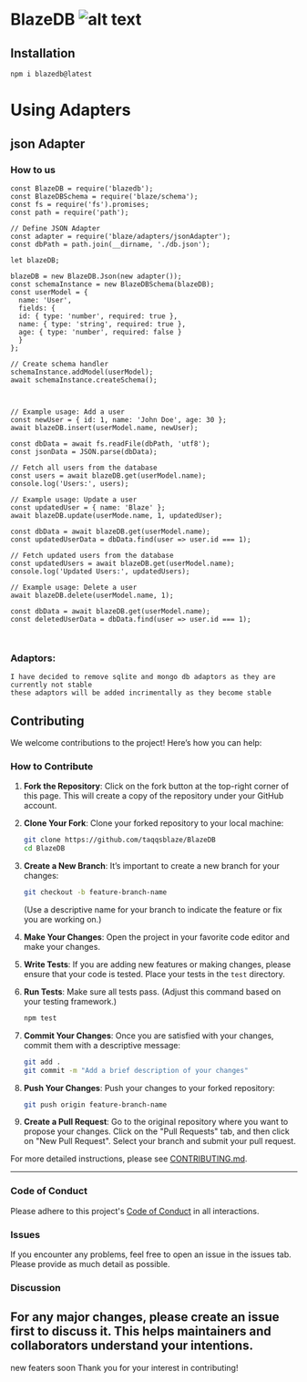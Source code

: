 # BlazeDB ![alt text](https://cdn-icons-png.flaticon.com/128/5246/5246837.png)

## Installation
`npm i blazedb@latest`

# Using Adapters

## json Adapter

### How to us


```
const BlazeDB = require('blazedb'); 
const BlazeDBSchema = require('blaze/schema');
const fs = require('fs').promises;
const path = require('path');

// Define JSON Adapter
const adapter = require('blaze/adapters/jsonAdapter');
const dbPath = path.join(__dirname, './db.json');

let blazeDB;

blazeDB = new BlazeDB.Json(new adapter());
const schemaInstance = new BlazeDBSchema(blazeDB);
const userModel = {
  name: 'User',
  fields: {
  id: { type: 'number', required: true },
  name: { type: 'string', required: true },
  age: { type: 'number', required: false }
  }
};

// Create schema handler
schemaInstance.addModel(userModel);
await schemaInstance.createSchema();

 

// Example usage: Add a user
const newUser = { id: 1, name: 'John Doe', age: 30 };
await blazeDB.insert(userModel.name, newUser);

const dbData = await fs.readFile(dbPath, 'utf8');
const jsonData = JSON.parse(dbData);

// Fetch all users from the database
const users = await blazeDB.get(userModel.name);
console.log('Users:', users);

// Example usage: Update a user
const updatedUser = { name: 'Blaze' };
await blazeDB.update(userMode.name, 1, updatedUser);

const dbData = await blazeDB.get(userModel.name);
const updatedUserData = dbData.find(user => user.id === 1);

// Fetch updated users from the database
const updatedUsers = await blazeDB.get(userModel.name);
console.log('Updated Users:', updatedUsers);

// Example usage: Delete a user
await blazeDB.delete(userModel.name, 1);

const dbData = await blazeDB.get(userModel.name);
const deletedUserData = dbData.find(user => user.id === 1);



```
### Adaptors:
```
I have decided to remove sqlite and mongo db adaptors as they are currently not stable
these adaptors will be added incrimentally as they become stable
```

## Contributing

We welcome contributions to the project! Here’s how you can help:

### How to Contribute

1. **Fork the Repository**: Click on the fork button at the top-right corner of this page. This will create a copy of the repository under your GitHub account.

2. **Clone Your Fork**: Clone your forked repository to your local machine:
    ```bash
    git clone https://github.com/taqqsblaze/BlazeDB
    cd BlazeDB
    ```

3. **Create a New Branch**: It’s important to create a new branch for your changes:
    ```bash
    git checkout -b feature-branch-name
    ```
    (Use a descriptive name for your branch to indicate the feature or fix you are working on.)

4. **Make Your Changes**: Open the project in your favorite code editor and make your changes.

5. **Write Tests**: If you are adding new features or making changes, please ensure that your code is tested. Place your tests in the `test` directory.

6. **Run Tests**: Make sure all tests pass. (Adjust this command based on your testing framework.)
    ```bash
    npm test
    ```

7. **Commit Your Changes**: Once you are satisfied with your changes, commit them with a descriptive message:
    ```bash
    git add .
    git commit -m "Add a brief description of your changes"
    ```

8. **Push Your Changes**: Push your changes to your forked repository:
    ```bash
    git push origin feature-branch-name
    ```

9. **Create a Pull Request**: Go to the original repository where you want to propose your changes. Click on the "Pull Requests" tab, and then click on "New Pull Request". Select your branch and submit your pull request.


For more detailed instructions, please see [CONTRIBUTING.md](CONTRIBUTING.md).
<hr>

### Code of Conduct

Please adhere to this project's [Code of Conduct](CODE_OF_CONDUCT.md) in all interactions.

### Issues

If you encounter any problems, feel free to open an issue in the issues tab. Please provide as much detail as possible.

### Discussion

For any major changes, please create an issue first to discuss it. This helps maintainers and collaborators understand your intentions.
---
new featers soon
Thank you for your interest in contributing!